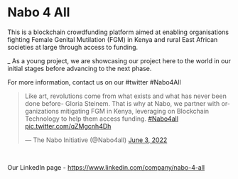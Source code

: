 # Nabo 4 All
This is a blockchain crowdfunding platform aimed at enabling organisations fighting Female Genital Mutilation (FGM) in Kenya and rural East African societies at large through access to funding. 

_ As a young project, we are showcasing our project here to the world in our initial stages before advancing to the next phase.

For more information, contact us on our #twitter #Nabo4All
<blockquote class="twitter-tweet"><p lang="en" dir="ltr">Like art, revolutions come from what exists and what has never been done before- Gloria Steinem. That is why at Nabo, we partner with organizations mitigating FGM in Kenya, leveraging on Blockchain Technology to help them access funding. <a href="https://twitter.com/hashtag/Nabo4all?src=hash&amp;ref_src=twsrc%5Etfw">#Nabo4all</a> <a href="https://t.co/qZMgcnh4Dh">
pic.twitter.com/qZMgcnh4Dh</a></p>&mdash; The Nabo Initiative (@Nabo4all) <a href="https://twitter.com/Nabo4all/status/1532771406982815746?ref_src=twsrc%5Etfw">June 3, 2022</a></blockquote> <script async src="https://platform.twitter.com/widgets.js" charset="utf-8"></script> <br>


Our LinkedIn page - https://www.linkedin.com/company/nabo-4-all

